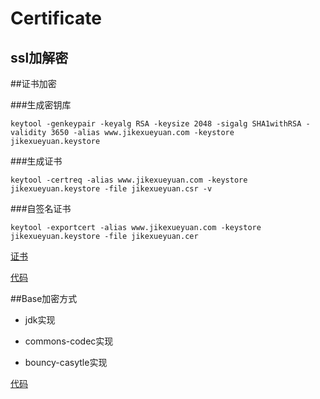 # Certificate

## ssl加解密 
##证书加密

###生成密钥库
```
keytool -genkeypair -keyalg RSA -keysize 2048 -sigalg SHA1withRSA -validity 3650 -alias www.jikexueyuan.com -keystore jikexueyuan.keystore
```

###生成证书
```
keytool -certreq -alias www.jikexueyuan.com -keystore jikexueyuan.keystore -file jikexueyuan.csr -v
```

###自签名证书
```
keytool -exportcert -alias www.jikexueyuan.com -keystore jikexueyuan.keystore -file jikexueyuan.cer
```

[证书][1]

[代码][2]

##Base加密方式

- jdk实现

- commons-codec实现

- bouncy-casytle实现

[代码][3]

###
  
  
  
  [1]: https://github.com/admxj/Certificate/tree/master/ssl
  [2]: https://github.com/admxj/Certificate/tree/master/src/certificate
  [3]: https://github.com/admxj/Certificate/tree/master/src/com/admxj/security/base64/AdmxjBase64.java